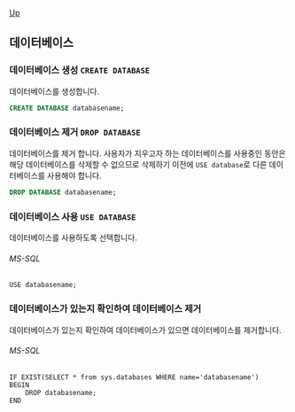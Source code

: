 [Up](./index.md)

## 데이터베이스

### 데이터베이스 생성 `CREATE DATABASE`

데이터베이스를 생성합니다.

```sql
CREATE DATABASE databasename;
```

### 데이터베이스 제거 `DROP DATABASE`

데이터베이스를 제거 합니다. 사용자가 지우고자 하는 데이터베이스를 사용중인 동안은 해당 데이터베이스를 삭제할 수 없으므로 삭제하기 이전에 `USE database`로 다른 데이터베이스를 사용해야 합니다.
```sql
DROP DATABASE databasename;
```

### 데이터베이스 사용 `USE DATABASE`

데이터베이스를 사용하도록 선택합니다.

###### MS-SQL

```plsql
USE databasename;
```

### 데이터베이스가 있는지 확인하여 데이터베이스 제거

데이터베이스가 있는지 확인하여 데이터베이스가 있으면 데이터베이스를 제거합니다.

###### MS-SQL

```mssql
IF EXIST(SELECT * from sys.databases WHERE name='databasename')
BEGIN
    DROP databasename;
END
```

